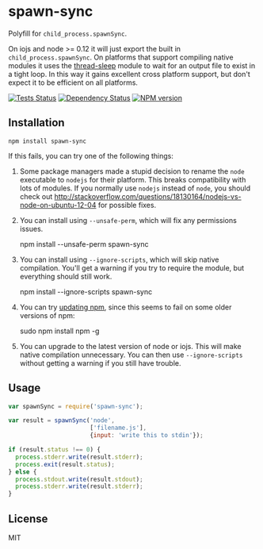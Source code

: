 # spawn-sync

Polyfill for `child_process.spawnSync`.

On iojs and node >= 0.12 it will just export the built in `child_process.spawnSync`. On platforms that support compiling native modules it uses the [thread-sleep](https://github.com/ForbesLindesay/thread-sleep) module to wait for an output file to exist in a tight loop.  In this way it gains excellent cross platform support, but don't expect it to be efficient on all platforms.

[![Tests Status](https://img.shields.io/travis/ForbesLindesay/spawn-sync/master.svg)](https://travis-ci.org/ForbesLindesay/spawn-sync)
[![Dependency Status](https://img.shields.io/gemnasium/ForbesLindesay/spawn-sync.svg)](https://gemnasium.com/ForbesLindesay/spawn-sync)
[![NPM version](https://img.shields.io/npm/v/spawn-sync.svg)](http://badge.fury.io/js/spawn-sync)

## Installation

    npm install spawn-sync

If this fails, you can try one of the following things:

1. Some package managers made a stupid decision to rename the `node` executable to `nodejs` for their platform.  This breaks compatibility with lots of modules.  If you normally use `nodejs` instead of `node`, you should check out http://stackoverflow.com/questions/18130164/nodejs-vs-node-on-ubuntu-12-04 for possible fixes.

2. You can install using `--unsafe-perm`, which will fix any permissions issues.

    npm install --unsafe-perm spawn-sync

3. You can install using `--ignore-scripts`, which will skip native compilation.  You'll get a warning if you try to require the module, but everything should still work.

    npm install --ignore-scripts spawn-sync

4. You can try [updating npm](https://docs.npmjs.com/getting-started/installing-node), since this seems to fail on some older versions of npm:

    sudo npm install npm -g

5. You can upgrade to the latest version of node or iojs.  This will make native compilation unnecessary.  You can then use `--ignore-scripts` without getting a warning if you still have trouble.

## Usage

```js
var spawnSync = require('spawn-sync');

var result = spawnSync('node',
                       ['filename.js'],
                       {input: 'write this to stdin'});

if (result.status !== 0) {
  process.stderr.write(result.stderr);
  process.exit(result.status);
} else {
  process.stdout.write(result.stdout);
  process.stderr.write(result.stderr);
}
```

## License

  MIT
